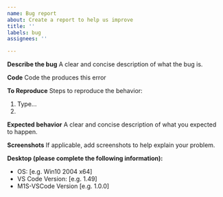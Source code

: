 ```yaml
---
name: Bug report
about: Create a report to help us improve
title: ''
labels: bug
assignees: ''

---
```


**Describe the bug**
A clear and concise description of what the bug is.

**Code**
Code the produces this error

**To Reproduce**
Steps to reproduce the behavior:
1. Type...
2. 

**Expected behavior**
A clear and concise description of what you expected to happen.

**Screenshots**
If applicable, add screenshots to help explain your problem.

**Desktop (please complete the following information):**
 - OS: [e.g. Win10 2004 x64]
 - VS Code Version: [e.g. 1.49]
 - M1S-VSCode Version [e.g. 1.0.0]

